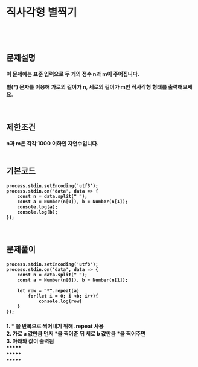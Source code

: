 <h1>직사각형 별찍기

#
<br>
<h2>문제설명


<h4>이 문제에는 표준 입력으로 두 개의 정수 n과 m이 주어집니다.

별(*) 문자를 이용해 가로의 길이가 n, 세로의 길이가 m인 직사각형 형태를 출력해보세요.

<br>
<h2>제한조건

<h4> n과 m은 각각 1000 이하인 자연수입니다.

<br>
<br>
<h2>기본코드
<h4>

    process.stdin.setEncoding('utf8');
    process.stdin.on('data', data => {
        const n = data.split(" ");
        const a = Number(n[0]), b = Number(n[1]);
        console.log(a);
        console.log(b);
    });

<br>
<h2>문제풀이
<h4>

    process.stdin.setEncoding('utf8');
    process.stdin.on('data', data => {
        const n = data.split(" ");
        const a = Number(n[0]), b = Number(n[1]);
        
        let row = "*".repeat(a)
            for(let i = 0; i <b; i++){
                console.log(row)
        }
    });

<h4>
1. * 을 반복으로 찍어내기 위해 .repeat 사용
<br>
2. 가로 a 값만큼 먼저 *을 찍어준 뒤 세로 b 값만큼 *을 찍어주면 
<br>
3. 아래와 값이 출력됨
<br>*****
<br>*****
<br>*****

